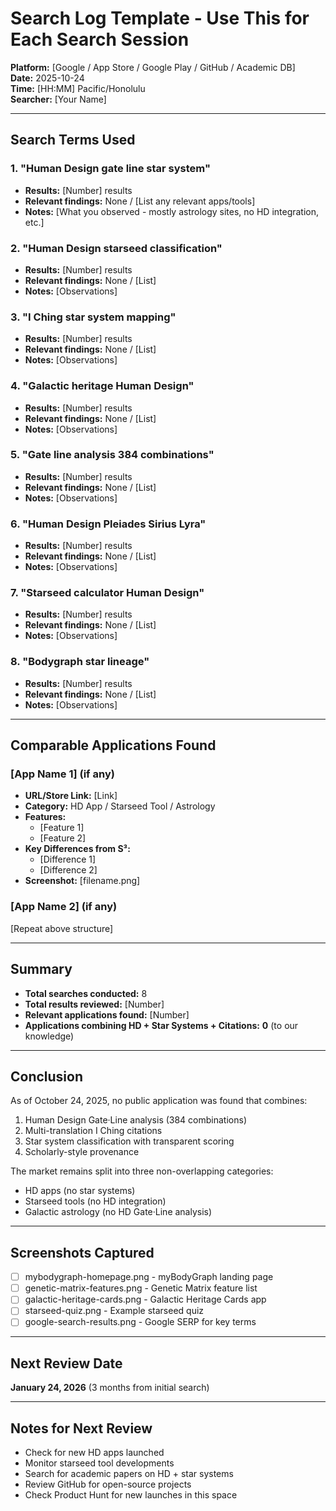 # Search Log Template - Use This for Each Search Session

**Platform:** [Google / App Store / Google Play / GitHub / Academic DB]  
**Date:** 2025-10-24  
**Time:** [HH:MM] Pacific/Honolulu  
**Searcher:** [Your Name]

---

## Search Terms Used

### 1. "Human Design gate line star system"
- **Results:** [Number] results
- **Relevant findings:** None / [List any relevant apps/tools]
- **Notes:** [What you observed - mostly astrology sites, no HD integration, etc.]

### 2. "Human Design starseed classification"
- **Results:** [Number] results
- **Relevant findings:** None / [List]
- **Notes:** [Observations]

### 3. "I Ching star system mapping"
- **Results:** [Number] results
- **Relevant findings:** None / [List]
- **Notes:** [Observations]

### 4. "Galactic heritage Human Design"
- **Results:** [Number] results
- **Relevant findings:** None / [List]
- **Notes:** [Observations]

### 5. "Gate line analysis 384 combinations"
- **Results:** [Number] results
- **Relevant findings:** None / [List]
- **Notes:** [Observations]

### 6. "Human Design Pleiades Sirius Lyra"
- **Results:** [Number] results
- **Relevant findings:** None / [List]
- **Notes:** [Observations]

### 7. "Starseed calculator Human Design"
- **Results:** [Number] results
- **Relevant findings:** None / [List]
- **Notes:** [Observations]

### 8. "Bodygraph star lineage"
- **Results:** [Number] results
- **Relevant findings:** None / [List]
- **Notes:** [Observations]

---

## Comparable Applications Found

### [App Name 1] (if any)
- **URL/Store Link:** [Link]
- **Category:** HD App / Starseed Tool / Astrology
- **Features:**
  - [Feature 1]
  - [Feature 2]
- **Key Differences from S³:**
  - [Difference 1]
  - [Difference 2]
- **Screenshot:** [filename.png]

### [App Name 2] (if any)
[Repeat above structure]

---

## Summary

- **Total searches conducted:** 8
- **Total results reviewed:** [Number]
- **Relevant applications found:** [Number]
- **Applications combining HD + Star Systems + Citations:** **0** (to our knowledge)

---

## Conclusion

As of October 24, 2025, no public application was found that combines:
1. Human Design Gate·Line analysis (384 combinations)
2. Multi-translation I Ching citations
3. Star system classification with transparent scoring
4. Scholarly-style provenance

The market remains split into three non-overlapping categories:
- HD apps (no star systems)
- Starseed tools (no HD integration)
- Galactic astrology (no HD Gate·Line analysis)

---

## Screenshots Captured

- [ ] mybodygraph-homepage.png - myBodyGraph landing page
- [ ] genetic-matrix-features.png - Genetic Matrix feature list
- [ ] galactic-heritage-cards.png - Galactic Heritage Cards app
- [ ] starseed-quiz.png - Example starseed quiz
- [ ] google-search-results.png - Google SERP for key terms

---

## Next Review Date

**January 24, 2026** (3 months from initial search)

---

## Notes for Next Review

- Check for new HD apps launched
- Monitor starseed tool developments
- Search for academic papers on HD + star systems
- Review GitHub for open-source projects
- Check Product Hunt for new launches in this space
